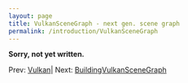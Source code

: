 ```yaml
---
layout: page
title: VulkanSceneGraph - next gen. scene graph
permalink: /introduction/VulkanSceneGraph
---
```


**Sorry, not yet written.**

 Prev: [Vulkan](Vulkan.md)| Next: [BuildingVulkanSceneGraph](BuildingVulkanSceneGraph.md)
